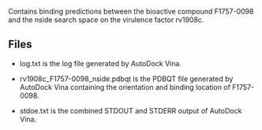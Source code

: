 Contains binding predictions between the bioactive compound F1757-0098 and the nside search space on the virulence factor rv1908c.

## Files

- log.txt is the log file generated by AutoDock Vina.

- rv1908c_F1757-0098_nside.pdbqt is the PDBQT file generated by AutoDock Vina containing the orientation and binding location of F1757-0098.

- stdoe.txt is the combined STDOUT and STDERR output of AutoDock Vina.

